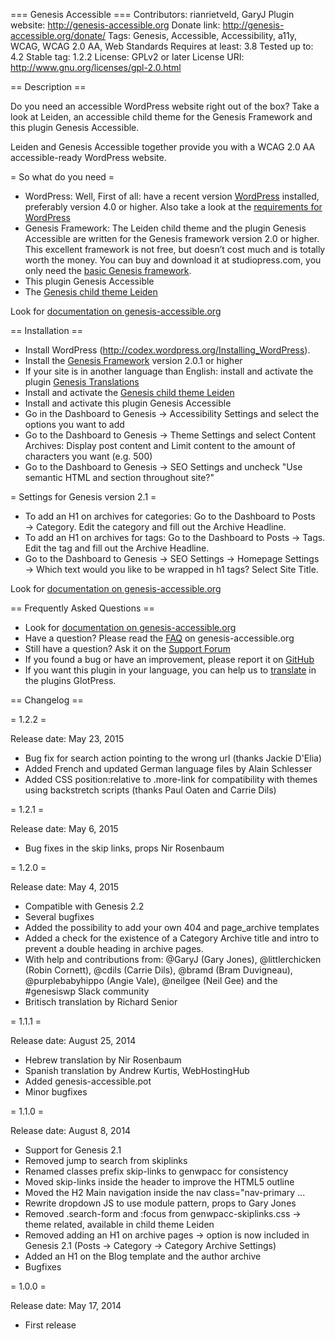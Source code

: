 === Genesis Accessible ===
Contributors: rianrietveld, GaryJ
Plugin website: http://genesis-accessible.org
Donate link: http://genesis-accessible.org/donate/
Tags: Genesis, Accessible, Accessibility, a11y, WCAG, WCAG 2.0 AA, Web Standards
Requires at least: 3.8
Tested up to: 4.2
Stable tag: 1.2.2
License: GPLv2 or later
License URI: http://www.gnu.org/licenses/gpl-2.0.html


== Description ==

Do you need an accessible WordPress website right out of the box?
Take a look at Leiden, an accessible child theme for the Genesis Framework and this plugin Genesis Accessible.

Leiden and Genesis Accessible together provide you with a WCAG 2.0 AA accessible-ready WordPress website.

= So what do you need =

- WordPress: Well, First of all: have a recent version [WordPress](http://www.wordpress.org) installed, preferably version 4.0 or higher. Also take a look at the [requirements for WordPress](http://wordpress.org/about/requirements/)
- Genesis Framework: The Leiden child theme and the plugin Genesis Accessible are written for the Genesis framework version 2.0 or higher. This excellent framework is not free, but doesn’t cost much and is totally worth the money. You can buy and download it at studiopress.com, you only need the [basic Genesis framework](http://www.shareasale.com/r.cfm?b=346198&u=629895&m=28169&urllink=&afftrack=).
- This plugin Genesis Accessible
- The [Genesis child theme Leiden](https://github.com/RRWD/leiden/archive/master.zip)

Look for [documentation on genesis-accessible.org](http://genesis-accessible.org)

== Installation ==

- Install WordPress (http://codex.wordpress.org/Installing_WordPress).
- Install the [Genesis Framework](http://www.shareasale.com/r.cfm?b=346198&u=629895&m=28169&urllink=&afftrack=) version 2.0.1 or higher
- If your site is in another language than English: install and activate the plugin [Genesis Translations](http://wordpress.org/plugins/genesis-translations/)
- Install and activate the [Genesis child theme Leiden](https://github.com/RRWD/leiden/archive/master.zip)
- Install and activate this plugin Genesis Accessible
- Go in the Dashboard to Genesis → Accessibility Settings and select the options you want to add
- Go to the Dashboard to Genesis → Theme Settings and select Content Archives: Display post content and Limit content to the amount of characters you want (e.g. 500)
- Go to the Dashboard to Genesis → SEO Settings and uncheck "Use semantic HTML and section throughout site?"

= Settings for Genesis version 2.1 =

- To add an H1 on archives for categories: Go to the Dashboard to Posts → Category. Edit the category and fill out the Archive Headline.
- To add an H1 on archives for tags: Go to the Dashboard to Posts → Tags. Edit the tag and fill out the Archive Headline.
- Go to the Dashboard to Genesis → SEO Settings →  Homepage Settings →  Which text would you like to be wrapped in h1 tags? Select Site Title.

Look for [documentation on genesis-accessible.org](http://genesis-accessible.org)

== Frequently Asked Questions ==

- Look for [documentation on genesis-accessible.org](http://genesis-accessible.org)
- Have a question? Please read the [FAQ](http://genesis-accessible.org/documentation/faq/) on genesis-accessible.org
- Still have a question? Ask it on the [Support Forum](https://wordpress.org/support/plugin/genesis-accessible)
- If you found a bug or have an improvement, please report it on [GitHub](https://github.com/RRWD/genesis-accessible)
- If you want this plugin in your language, you can help us to [translate](http://genesis-accessible.org/glotpress/projects/genesis-accessible) in the plugins GlotPress.


== Changelog ==

= 1.2.2 =

Release date: May 23, 2015

* Bug fix for search action pointing to the wrong url (thanks Jackie D'Elia)
* Added French and updated German language files by Alain Schlesser
* Added CSS position:relative to .more-link for compatibility with themes using backstretch scripts (thanks Paul Oaten and Carrie Dils)

= 1.2.1 =

Release date: May 6, 2015

* Bug fixes in the skip links, props Nir Rosenbaum

= 1.2.0 =

Release date: May 4, 2015

* Compatible with Genesis 2.2
* Several bugfixes
* Added the possibility to add your own 404 and page_archive templates
* Added a check for the existence of a Category Archive title and intro to prevent a double heading in archive pages.
* With help and contributions from: @GaryJ (Gary Jones), @littlerchicken (Robin Cornett), @cdils (Carrie Dils), @bramd (Bram Duvigneau), @purplebabyhippo (Angie Vale), @neilgee (Neil Gee) and the #genesiswp Slack community
* Britisch translation by Richard Senior

= 1.1.1 =

Release date: August 25, 2014

* Hebrew translation by Nir Rosenbaum
* Spanish translation by Andrew Kurtis, WebHostingHub
* Added genesis-accessible.pot
* Minor bugfixes

= 1.1.0 =

Release date: August 8, 2014

* Support for Genesis 2.1
* Removed jump to search from skiplinks
* Renamed classes prefix skip-links to genwpacc for consistency
* Moved skip-links inside the header to improve the HTML5 outline
* Moved the H2 Main navigation inside the nav class="nav-primary ...
* Rewrite dropdown JS to use module pattern, props to Gary Jones
* Removed .search-form and :focus from genwpacc-skiplinks.css → theme related, available in child theme Leiden
* Removed adding an H1 on archive pages → option is now included in Genesis 2.1 (Posts → Category → Category Archive Settings)
* Added an H1 on the Blog template and the author archive
* Bugfixes

= 1.0.0 =

Release date: May 17, 2014

* First release
